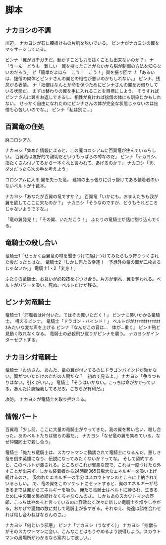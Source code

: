 # 脚本

## ナカヨシの不調
川辺。
ナカヨシが石に腰掛け右の片肌を脱いでいる。
ピンナがナカヨシの翼をマッサージしている。

ピンナ「翼がガチガチだ。動かすことも力を抜くことも出来ないのか？」
ナ「うーん　どうも　難しい　翼を持ったことがないから脳が制御の方法を知らないのだろう」
ピ「簡単だよほら　こう！　こう！」翼を振り回す
ナ「あるいは、拙僧の肉体とピンナさんの翼との相性が悪いのかもしれない。」
ピンナ、残念がる表情。
ナ「拙僧はなんとか命を保つためにピンナさんの翼をお借りしている状態だ。
まずは替わりの翼を手に入れることを目標にしよう。
そうすればピンナさんに翼をお返しできるし、相性が良ければ拙僧の体にも馴染むかもしれない。
せっかく自由になれたのにピンナさんの体が完全な状態じゃないのは拙僧も心苦しいのでな。」
ピンナ「私は別に…」




## 百翼竜の住処
廃コロシアム

ナカヨシ「集めた情報によると、この廃コロシアムに百翼竜が住んでいるらしい。
百翼竜は友好的で親切だというもっぱらの噂なのだ」
ピンナ「ナカヨシ、指たくさん付いてるから一本くれと言われて、あげるのか？」
ナカヨシ「ま、ダメだったら次の手を考えよう」

コロシアムに入る
翼を失った竜。
建物の出っ張りに引っ掛けてある装着者のいないベルトが十数本。

ナカヨシ「あなたが百翼の竜ですか？」
百翼竜「いかにも。おまえたちも我が翼を欲してここに来たのか？」
ナカヨシ「そうなのですが、どうもそれどころじゃないようですな。」

「竜の翼発見！」「その翼、いただこう！」
ふたりの竜騎士が話に割り込んでくる。

## 竜騎士の殺し合い
竜騎士1「せっかく百翼竜の噂を聞きつけて駆けつけてみたらもう狩りつくされた後だったとはな。
竜騎士2「しかし何たる幸運！　予想外の竜の翼が二枚あるじゃないか。」
竜騎士1・2「変身！」

ふたりの竜騎士、お互いが必殺技をぶつけ合う。片方が倒れ、翼を奪われる。ベルトがパワーを吸い、死ぬ。ベルトだけが残る。

## ピンナ対竜騎士
竜騎士1「邪魔者は片付いた。ではその翼いただく！」
ピンナに襲いかかる竜騎士。
構えるピンナ。
竜騎士「ドラゴン・バインド！」
ベルトががｵｵｵｵｵｵｵｵｵｵｵｵｵみたいな変な声を上げる
ピンナ『なんだこの音は…　体が…重く』
ピンナ殆ど見動く取れなくなる。
竜騎士の必殺飛び蹴りがピンナを襲う。
ナカヨシがインターセプトする。

## ナカヨシ対竜騎士
竜騎士「お坊さん、あんた、竜の翼が付いてるのにドラゴンバインドが効かない。翼がついただけのただの人間だな？　初めて見るよ。」
ナカヨシ「争うつもりはない。引くがいい。」
竜騎士「そうはいかない。こっちは命がかかっている。あんた片腕怪我してるだろ。こちらが有利だ。」

攻防。
ナカヨシが竜騎士を取り押さえる。

## 情報パート
百翼竜「少し前、ここに大量の竜騎士がやってきた。我の翼を奪い合い、殺し合った。あのベルトたちは彼らの墓だ。」
ナカヨシ「なぜ竜の翼を集めている。なぜ仲間同士で殺し合う」

竜騎士「俺たち竜騎士は、スカウトマンに勧誘されて竜騎士になるんだ。悪しき竜を倒す英雄になり、伝説になってみたくないか？ってな。
そして契約すると、このベルトが渡される。ところがこれが邪悪な罠で、これは一度つけたら外すことが出来ず、しかも装着者から24時間365日膨大なエネルギーを吸い上げ続けるのさ。
吸われたエネルギーの半分はスカウトマンのところに上納されているらしい。
で、竜の翼をこのソケットにセットすると、翼のエネルギーが尽きるまでは翼からエネルギーを吸う。
俺たち竜騎士はベルトに縛られ、生きるために中の翼を集め続けなくちゃならんのさ。
しかもあのスカウトマンの野郎、こっちはやめろと言っているのに容赦なく次々に新しい竜騎士を増やしやがる。おかげで獲物の数に対して竜騎士が多すぎる。それゆえ、俺達は顔を合わせれば殺し合わねばならんのさ。」

ナカヨシ「何という邪悪」
ピンナ「ナカヨシ（うなずく）」
ナカヨシ「拙僧らがそのスカウトマンに会い、こんなことはもうやめるよう説得しよう。スカウトマンの居場所がわかるなら案内して欲しい。」

